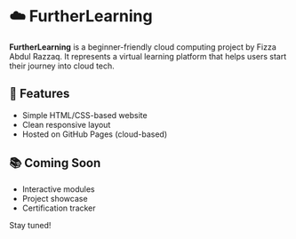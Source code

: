 # ☁️ FurtherLearning

**FurtherLearning** is a beginner-friendly cloud computing project by Fizza Abdul Razzaq. It represents a virtual learning platform that helps users start their journey into cloud tech.

## 🚀 Features
- Simple HTML/CSS-based website
- Clean responsive layout
- Hosted on GitHub Pages (cloud-based)

## 📚 Coming Soon
- Interactive modules
- Project showcase
- Certification tracker

Stay tuned!

